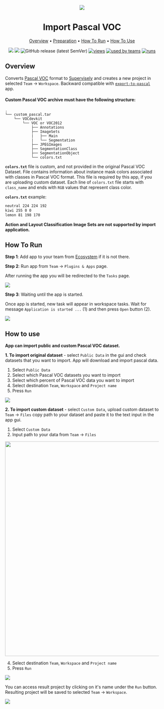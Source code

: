 <div align="center" markdown>
<img src="https://i.imgur.com/ykox2iS.png"/>

# Import Pascal VOC

<p align="center">
  <a href="#Overview">Overview</a> •
  <a href="#Preparation">Preparation</a> •
  <a href="#How-To-Run">How To Run</a> •
  <a href="#How-To-Use">How To Use</a>
</p>
  
[![](https://img.shields.io/badge/supervisely-ecosystem-brightgreen)](https://ecosystem.supervise.ly/apps/supervisely-ecosystem/import-pascal-voc)
[![](https://img.shields.io/badge/slack-chat-green.svg?logo=slack)](https://supervise.ly/slack)
![GitHub release (latest SemVer)](https://img.shields.io/github/v/release/supervisely-ecosystem/import-pascal-voc)
[![views](https://app.supervise.ly/public/api/v3/ecosystem.counters?repo=supervisely-ecosystem/import-pascal-voc&counter=views&label=views)](https://supervise.ly)
[![used by teams](https://app.supervise.ly/public/api/v3/ecosystem.counters?repo=supervisely-ecosystem/import-pascal-voc&counter=downloads&label=used%20by%20teams)](https://supervise.ly)
[![runs](https://app.supervise.ly/public/api/v3/ecosystem.counters?repo=supervisely-ecosystem/import-pascal-voc&counter=runs&label=runs&123)](https://supervise.ly)

</div>

## Overview
Converts [Pascal VOC](http://host.robots.ox.ac.uk/pascal/VOC/) format to [Supervisely](https://docs.supervise.ly/data-organization/00_ann_format_navi) and creates a new project in selected `Team` -> `Workspace`. Backward compatible with [`export-to-pascal`](https://github.com/supervisely-ecosystem/export-to-pascal-voc) app.


#### Custom Pascal VOC archive must have the following structure:
```
.
└── custom_pascal.tar
    └── VOCdevkit
        └── VOC or VOC2012
            ├── Annotations
            ├── ImageSets
            |   ├── Main   
            |   └── Segmentation
            ├── JPEGImages
            ├── SegmentationClass
            ├── SegmentationObject
            └── colors.txt
```

**`colors.txt`** file is custom, and not provided in the original Pascal VOC Dataset. File contains information about instance mask colors associated with classes in Pascal VOC format. This file is required by this app, if you are uploading custom dataset. Each line of `colors.txt` file starts with `class_name` and ends with `RGB` values that represent class color.

**`colors.txt`** example:
```txt
neutral 224 224 192
kiwi 255 0 0
lemon 81 198 170
```

**Action and Layout Classification Image Sets are not supported by import application.**

## How To Run 
**Step 1**: Add app to your team from [Ecosystem](https://ecosystem.supervise.ly/apps/import-pascal-voc) if it is not there.

**Step 2**: Run app from `Team` -> `Plugins & Apps` page.

After running the app you will be redirected to the `Tasks` page.

<img src="https://i.imgur.com/tmmVKlI.png"/>


**Step 3**: Waiting until the app is started.

Once app is started, new task will appear in workspace tasks. Wait for message `Application is started ...` (1) and then press `Open` button (2).

<img src="https://i.imgur.com/dXcwVzn.png"/>

## How to use

**App can import public and custom Pascal VOC dataset.**

**1. To import original dataset** - select `Public Data` in the gui and check datasets that you want to import. App will download and import pascal data.

1. Select `Public Data`
2. Select which Pascal VOC datasets you want to import
3. Select which percent of Pascal VOC data you want to import
4. Select destination `Team`, `Workspace` and `Project name`
5. Press `Run`

<img src="https://i.imgur.com/bBStzR2.png"/>

**2. To import custom dataset** - select `Custom Data`, upload custom dataset to `Team` -> `Files` copy path to your dataset and paste it to the text input in the app gui.

1. Select `Custom Data`
2. Input path to your data from `Team` -> `Files`

<img src="https://i.imgur.com/YemDSqY.gif" width="700"/>

4. Select destination `Team`, `Workspace` and `Project name`
5. Press `Run`

<img src="https://i.imgur.com/ZII5d70.png"/>

You can access result project by clicking on it's name under the `Run` button. Resulting project will be saved to selected `Team` -> `Workspace`.

<img src="https://i.imgur.com/WwmeoLV.png"/>
